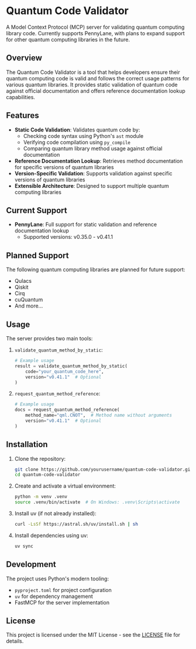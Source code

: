 # Quantum Code Validator

A Model Context Protocol (MCP) server for validating quantum computing library code. Currently supports PennyLane, with plans to expand support for other quantum computing libraries in the future.

## Overview

The Quantum Code Validator is a tool that helps developers ensure their quantum computing code is valid and follows the correct usage patterns for various quantum libraries. It provides static validation of quantum code against official documentation and offers reference documentation lookup capabilities.

## Features

- **Static Code Validation**: Validates quantum code by:
  - Checking code syntax using Python's `ast` module
  - Verifying code compilation using `py_compile`
  - Comparing quantum library method usage against official documentation
- **Reference Documentation Lookup**: Retrieves method documentation for specific versions of quantum libraries
- **Version-Specific Validation**: Supports validation against specific versions of quantum libraries
- **Extensible Architecture**: Designed to support multiple quantum computing libraries

## Current Support

- **PennyLane**: Full support for static validation and reference documentation lookup
  - Supported versions: v0.35.0 - v0.41.1

## Planned Support

The following quantum computing libraries are planned for future support:
- Qulacs
- Qiskit
- Cirq
- cuQuantum
- And more...

## Usage

The server provides two main tools:

1. `validate_quantum_method_by_static`:
   ```python
   # Example usage
   result = validate_quantum_method_by_static(
       code="your_quantum_code_here",
       version="v0.41.1"  # Optional
   )
   ```

2. `request_quantum_method_reference`:
   ```python
   # Example usage
   docs = request_quantum_method_reference(
       method_name="qml.CNOT",  # Method name without arguments
       version="v0.41.1"  # Optional
   )
   ```

## Installation

1. Clone the repository:
   ```bash
   git clone https://github.com/yourusername/quantum-code-validator.git
   cd quantum-code-validator
   ```

2. Create and activate a virtual environment:
   ```bash
   python -m venv .venv
   source .venv/bin/activate  # On Windows: .venv\Scripts\activate
   ```

3. Install uv (if not already installed):
   ```bash
   curl -LsSf https://astral.sh/uv/install.sh | sh
   ```

4. Install dependencies using uv:
   ```bash
   uv sync
   ```

## Development

The project uses Python's modern tooling:
- `pyproject.toml` for project configuration
- `uv` for dependency management
- FastMCP for the server implementation


## License

This project is licensed under the MIT License - see the [LICENSE](LICENSE) file for details.
